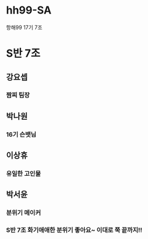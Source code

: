 # hh99-SA
항해99 17기 7조

# S반 7조

## 강요셉
### 짬찌 팀장

## 박나원
### 16기 슨뱃님

## 이상휴
### 유일한 고인물

## 박서윤
### 분위기 메이커

### S반 7조 화기애애한 분위기 좋아요~ 이대로 쭉 끝까지!!
